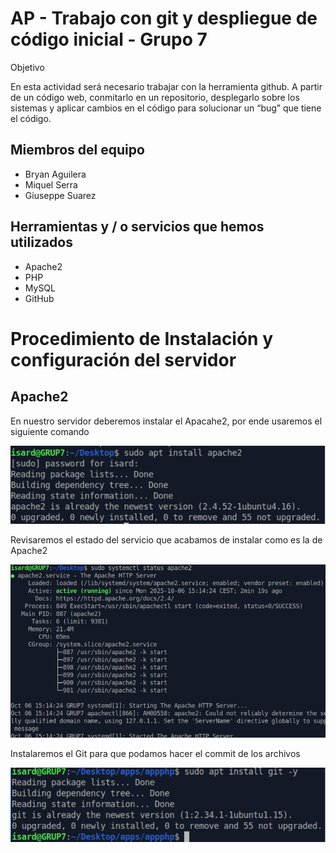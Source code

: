 # AP - Trabajo con git y despliegue de código inicial - Grupo 7 

Objetivo

En esta actividad será necesario trabajar con la herramienta github. A partir de un código web, conmitarlo en un repositorio, desplegarlo sobre los sistemas y aplicar cambios en el código para solucionar un “bug” que tiene el código.

## Miembros del equipo 

- Bryan Aguilera
- Miquel Serra
- Giuseppe Suarez

## Herramientas y / o servicios que hemos utilizados

- Apache2
- PHP
- MySQL
- GitHub

# Procedimiento de Instalación y configuración del servidor

## Apache2

En nuestro servidor deberemos instalar el Apacahe2, por ende usaremos el siguiente comando

![Instalacion de Apache](Imagenes/Instalacion-Apache.png "Imagen de la instalación del Apache2")

Revisaremos el estado del servicio que acabamos de instalar como es la de Apache2

![Status Apache](Imagenes/Status-apache.png "Imagen del estado del servicio del Apache2")

Instalaremos el Git para que podamos hacer el commit de los archivos

![Instalacion Git](Imagenes//Instalacion-git.png "Instalamso el Git y podemos hacer el commit de los archivos")



